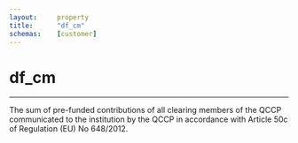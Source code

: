 ```yaml
---
layout:		property
title:		"df_cm"
schemas:	[customer]
---
```


# df_cm

---

The sum of pre-funded contributions of all clearing members of the QCCP communicated to the institution by the QCCP in accordance with Article 50c of Regulation (EU) No 648/2012.

[Article 50c]: https://www.legislation.gov.uk/eur/2012/648/article/50c


